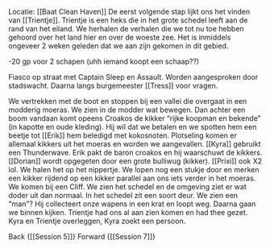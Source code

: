 Locatie: [[Baat Clean Haven]]
De eerst volgende stap lijkt ons het vinden van [[Trientje]]. Trientje is een heks die in het grote schedel leeft aan de rand van het eiland. We herhalen de verhalen die we tot nu toe hebben gehoord over het land hier en over de woeste zee. Het is inmiddels ongeveer 2 weken geleden dat we aan zijn gekomen in dit gebied.

-20 gp voor 2 schapen (uhh iemand koopt een schaap??)

Fiasco op straat met Captain Sleep en Assault. Worden aangesproken door stadswacht. Daarna langs burgemeester [[Tress]] voor vragen.

We vertrekken met de boot en stoppen bij een vallei die overgaat in een modderig moeras. We zien in de modder wat bewegen. Dan achter een boom vandaan komt opeens Croakos de kikker “rijke koopman en bekende” (in kapotte en oude kleding). Hij wil dat we betalen en we spotten hem een beetje tot [[Erik]] hem beledigd met kokosnoten. Plotseling komen er allemaal kikkers uit het moeras en worden we aangevallen. [[Kyra]] gebruikt een Thunderwave. Erik pakt de baron croakos en hij waarschuwt de kikkers. [[Dorian]] wordt opgegeten door een grote bulliwug (kikker). [[Prixi]] ook X2 lol. We halen het op het nippertje. We lopen nog een stukje door en merken een kikker rijdend op een kikker parallel aan ons iets verder in het moeras. We komen bij een Cliff. We zien het schedel en de omgeving ziet er wat doder uit dan normaal. In het schedel zit een soort deur. We zien een "man"? Hij collecteert onze wapens in een krat en loopt weg. Daarna gaan we binnen kijken. Trientje had ons al aan zien komen en had thee gezet. Kyra en Trientje overleggen, Kyra zoekt een persoon.

Back {[[Session 5]]}
Forward {[[Session 7]]}
